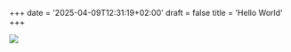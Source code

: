 
+++
date = '2025-04-09T12:31:19+02:00'
draft = false
title = 'Hello World'
+++

![](https://res.cloudinary.com/lifejuan/image/upload/v1744194658/c18e56742ce5928cf7a70cc260bafbcc_trkaxf.jpg)